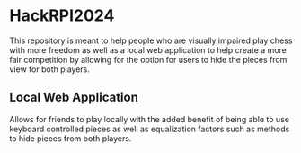 # HackRPI2024
This repository is meant to help people who are visually impaired play chess with more freedom as well as a local web application to help create a more fair competition by allowing for the option for users to hide the pieces from view for both players.


## Local Web Application
Allows for friends to play locally with the added benefit of being able to use keyboard controlled pieces as well as equalization factors such as methods to hide pieces from both players.

